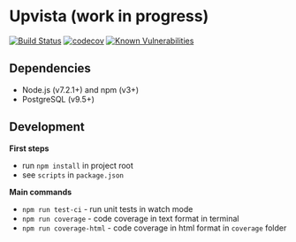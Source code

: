 Upvista (work in progress)
=================================
[![Build Status](https://travis-ci.org/arusakov/upvista.svg?branch=master)](https://travis-ci.org/arusakov/upvista)
[![codecov](https://codecov.io/gh/arusakov/upvista/branch/master/graph/badge.svg)](https://codecov.io/gh/arusakov/upvista)
[![Known Vulnerabilities](https://snyk.io/test/github/arusakov/upvista/badge.svg)](https://snyk.io/test/github/arusakov/upvista)

Dependencies
------------
* Node.js (v7.2.1+) and npm (v3+)
* PostgreSQL (v9.5+)

Development
-----------
**First steps**
* run `npm install` in project root
* see `scripts` in `package.json`

**Main commands**
* `npm run test-ci` - run unit tests in watch mode
* `npm run coverage` - code coverage in text format in terminal
* `npm run coverage-html` - code coverage in html format in `coverage` folder
